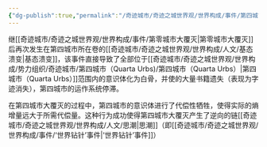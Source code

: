 ```yaml
---
{"dg-publish":true,"permalink":"/奇迹城市/奇迹之城世界观/世界构成/事件/第四城市大覆灭/","dgPassFrontmatter":true}
---
```


继[[奇迹城市/奇迹之城世界观/世界构成/事件/第零城市大覆灭\|第零城市大覆灭]]后再次发生在第四城市所在卷的[[奇迹城市/奇迹之城世界观/世界构成/人文/基态溃变\|基态溃变]]，该事件直接导致了全部位于[[奇迹城市/奇迹之城世界观/世界构成/势力组织/奇迹城市/第四城市（Quarta Urbs)/第四城市（Quarta Urbs）\|第四城市（Quarta Urbs）]]范围内的意识体化为白骨，并使的大量书籍遗失（表现为字迹消失），第四城市的运作系统停滞。

在第四城市大覆灭的过程中，第四城市的意识体进行了代偿性牺牲，使得实际的熵增量远大于所需代偿量。这种行为成功使得第四城市大覆灭产生了逆向的链[[奇迹城市/奇迹之城世界观/世界构成/人文/思潮\|思潮]]（即[[奇迹城市/奇迹之城世界观/世界构成/事件/‘世界钻针’事件\|‘世界钻针’事件]]）
